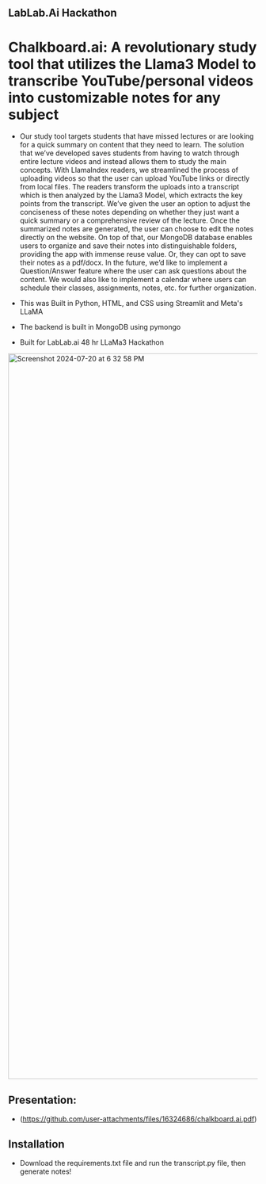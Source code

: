 ## LabLab.Ai Hackathon
# Chalkboard.ai: A revolutionary study tool that utilizes the Llama3 Model to transcribe YouTube/personal videos into customizable notes for any subject

- Our study tool targets students that have missed lectures or are looking for a quick summary on content that they need to learn. The solution that we’ve developed saves students from having to watch through entire lecture videos and instead allows them to study the main concepts. With LlamaIndex readers, we streamlined the process of uploading videos so that the user can upload YouTube links or directly from local files. The readers transform the uploads into a transcript which is then analyzed by the Llama3 Model, which extracts the key points from the transcript. We’ve given the user an option to adjust the conciseness of these notes depending on whether they just want a quick summary or a comprehensive review of the lecture. Once the summarized notes are generated, the user can choose to edit the notes directly on the website. On top of that, our MongoDB database enables users to organize and save their notes into distinguishable folders, providing the app with immense reuse value. Or, they can opt to save their notes as a pdf/docx. In the future, we’d like to implement a Question/Answer feature where the user can ask questions about the content. We would also like to implement a calendar where users can schedule their classes, assignments, notes, etc. for further organization. 

- This was Built in Python, HTML, and CSS using Streamlit and Meta's LLaMA
- The backend is built in MongoDB using pymongo
- Built for LabLab.ai 48 hr LLaMa3 Hackathon

<img width="1465" alt="Screenshot 2024-07-20 at 6 32 58 PM" src="https://github.com/user-attachments/assets/3732defa-a07e-4f9a-b205-ec4dc3da6da6">

## Presentation:
- (https://github.com/user-attachments/files/16324686/chalkboard.ai.pdf)

## Installation
- Download the requirements.txt file and run the transcript.py file, then generate notes!


